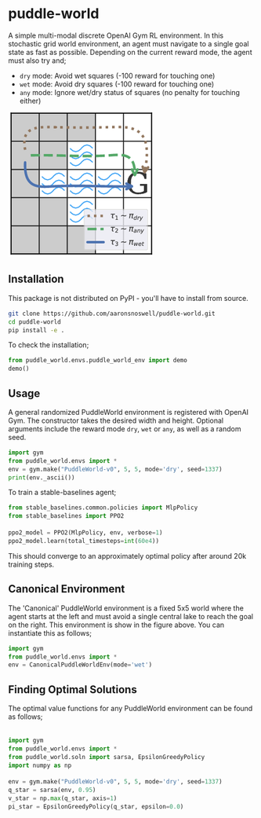 
# puddle-world

A simple multi-modal discrete OpenAI Gym RL environment.
In this stochastic grid world environment, an agent must navigate to a single goal
state as fast as possible.
Depending on the current reward mode, the agent must also try and;

 * `dry` mode: Avoid wet squares (-100 reward for touching one)
 * `wet` mode: Avoid dry squares (-100 reward for touching one)
 * `any` mode: Ignore wet/dry status of squares (no penalty for touching either)

![A PuddleWorld environment](doc/puddle_world_env.png)

## Installation

This package is not distributed on PyPI - you'll have to install from source.

```bash
git clone https://github.com/aaronsnoswell/puddle-world.git
cd puddle-world
pip install -e .
```

To check the installation;

```python
from puddle_world.envs.puddle_world_env import demo
demo()
```

## Usage

A general randomized PuddleWorld environment is registered with OpenAI Gym.
The constructor takes the desired width and height.
Optional arguments include the reward mode `dry`, `wet` or `any`, as well as
a random seed.

```python
import gym
from puddle_world.envs import *
env = gym.make("PuddleWorld-v0", 5, 5, mode='dry', seed=1337)
print(env._ascii())
```

To train a stable-baselines agent;

```python
from stable_baselines.common.policies import MlpPolicy
from stable_baselines import PPO2

ppo2_model = PPO2(MlpPolicy, env, verbose=1)
ppo2_model.learn(total_timesteps=int(60e4))
```

This should converge to an approximately optimal policy after around 20k training steps.

## Canonical Environment

The 'Canonical' PuddleWorld environment is a fixed 5x5 world where the agent starts at
the left and must avoid a single central lake to reach the goal on the right.
This environment is show in the figure above.
You can instantiate this as follows;

```python
import gym
from puddle_world.envs import *
env = CanonicalPuddleWorldEnv(mode='wet')
```

## Finding Optimal Solutions

The optimal value functions for any PuddleWorld environment can be found as follows;

```python

import gym
from puddle_world.envs import *
from puddle_world.soln import sarsa, EpsilonGreedyPolicy
import numpy as np

env = gym.make("PuddleWorld-v0", 5, 5, mode='dry', seed=1337)
q_star = sarsa(env, 0.95)
v_star = np.max(q_star, axis=1)
pi_star = EpsilonGreedyPolicy(q_star, epsilon=0.0)
```

